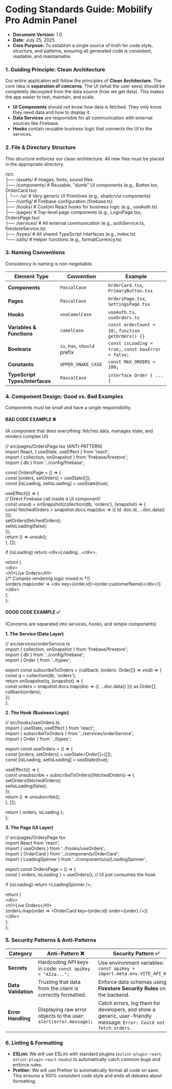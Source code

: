 # **Coding Standards Guide: Mobilify Pro Admin Panel**

- **Document Version:** 1.0
- **Date:** July 25, 2025
- **Core Purpose:** To establish a single source of truth for code style, structure, and patterns, ensuring all generated code is consistent, readable, and maintainable.

### **1\. Guiding Principle: Clean Architecture**

Our entire application will follow the principles of **Clean Architecture**. The core idea is **separation of concerns**. The UI (what the user sees) should be completely decoupled from the data source (how we get data). This makes the app easier to test, maintain, and scale.

- **UI Components** should not know _how_ data is fetched. They only know they need data and how to display it.
- **Data Services** are responsible for all communication with external sources like Firebase.
- **Hooks** contain reusable business logic that connects the UI to the services.

### **2\. File & Directory Structure**

This structure enforces our clean architecture. All new files must be placed in the appropriate directory.

/src  
├── /assets/ \# Images, fonts, sound files  
├── /components/ \# Reusable, "dumb" UI components (e.g., Button.tsx, OrderCard.tsx)  
│ └── /ui/ \# Very generic UI Primitives (e.g., shadcn/ui components)  
├── /config/ \# Firebase configuration (firebase.ts)  
├── /hooks/ \# Custom React hooks for business logic (e.g., useAuth.ts)  
├── /pages/ \# Top-level page components (e.g., LoginPage.tsx, OrdersPage.tsx)  
├── /services/ \# All external communication (e.g., authService.ts, firestoreService.ts)  
├── /types/ \# All shared TypeScript interfaces (e.g., index.ts)  
└── /utils/ \# Helper functions (e.g., formatCurrency.ts)

### **3\. Naming Conventions**

Consistency in naming is non-negotiable.

| Element Type                    | Convention                   | Example                                              |
| ------------------------------- | ---------------------------- | ---------------------------------------------------- |
| **Components**                  | `PascalCase`                 | `OrderCard.tsx`, `PrimaryButton.tsx`                 |
| **Pages**                       | `PascalCase`                 | `OrdersPage.tsx`, `SettingsPage.tsx`                 |
| **Hooks**                       | `useCamelCase`               | `useAuth.ts`, `useOrders.ts`                         |
| **Variables & Functions**       | `camelCase`                  | `const orderCount = 10;`, `function getOrders() {}`  |
| **Booleans**                    | `is`, `has`, `should` prefix | `const isLoading = true;`, `const hasError = false;` |
| **Constants**                   | `UPPER_SNAKE_CASE`           | `const MAX_ORDERS = 100;`                            |
| **TypeScript Types/Interfaces** | `PascalCase`                 | `interface Order { ... }`                            |

### **4\. Component Design: Good vs. Bad Examples**

Components must be small and have a single responsibility.

#### **BAD CODE EXAMPLE ❌**

(A component that does everything: fetches data, manages state, and renders complex UI)

// src/pages/OrdersPage.tsx (ANTI-PATTERN)  
import React, { useState, useEffect } from 'react';  
import { collection, onSnapshot } from 'firebase/firestore';  
import { db } from '../config/firebase';

const OrdersPage \= () \=\> {  
 const \[orders, setOrders\] \= useState(\[\]);  
 const \[isLoading, setIsLoading\] \= useState(true);

useEffect(() \=\> {  
 // Direct Firebase call inside a UI component\!  
 const unsub \= onSnapshot(collection(db, 'orders'), (snapshot) \=\> {  
 const fetchedOrders \= snapshot.docs.map(doc \=\> ({ id: doc.id, ...doc.data() }));  
 setOrders(fetchedOrders);  
 setIsLoading(false);  
 });  
 return () \=\> unsub();  
 }, \[\]);

if (isLoading) return \<div\>Loading...\</div\>;

return (  
 \<div\>  
 \<h1\>Live Orders\</h1\>  
 {/\* Complex rendering logic mixed in \*/}  
 {orders.map(order \=\> \<div key={order.id}\>{order.customerName}\</div\>)}  
 \</div\>  
 );  
};

#### **GOOD CODE EXAMPLE ✅**

(Concerns are separated into services, hooks, and simple components)

**1\. The Service (Data Layer)**

// src/services/orderService.ts  
import { collection, onSnapshot } from 'firebase/firestore';  
import { db } from '../config/firebase';  
import { Order } from '../types';

export const subscribeToOrders \= (callback: (orders: Order\[\]) \=\> void) \=\> {  
 const q \= collection(db, 'orders');  
 return onSnapshot(q, (snapshot) \=\> {  
 const orders \= snapshot.docs.map(doc \=\> ({ ...doc.data() })) as Order\[\];  
 callback(orders);  
 });  
};

**2\. The Hook (Business Logic)**

// src/hooks/useOrders.ts  
import { useState, useEffect } from 'react';  
import { subscribeToOrders } from '../services/orderService';  
import { Order } from '../types';

export const useOrders \= () \=\> {  
 const \[orders, setOrders\] \= useState\<Order\[\]\>(\[\]);  
 const \[isLoading, setIsLoading\] \= useState(true);

useEffect(() \=\> {  
 const unsubscribe \= subscribeToOrders((fetchedOrders) \=\> {  
 setOrders(fetchedOrders);  
 setIsLoading(false);  
 });  
 return () \=\> unsubscribe();  
 }, \[\]);

return { orders, isLoading };  
};

**3\. The Page (UI Layer)**

// src/pages/OrdersPage.tsx  
import React from 'react';  
import { useOrders } from '../hooks/useOrders';  
import { OrderCard } from '../components/OrderCard';  
import { LoadingSpinner } from '../components/ui/LoadingSpinner';

export const OrdersPage \= () \=\> {  
 const { orders, isLoading } \= useOrders(); // UI just consumes the hook

if (isLoading) return \<LoadingSpinner /\>;

return (  
 \<div\>  
 \<h1\>Live Orders\</h1\>  
 {orders.map(order \=\> \<OrderCard key={order.id} order={order} /\>)}  
 \</div\>  
 );  
};

### **5\. Security Patterns & Anti-Patterns**

| Category            | Anti-Pattern ❌                                                   | Security Pattern ✅                                                                                                |
| ------------------- | ----------------------------------------------------------------- | ------------------------------------------------------------------------------------------------------------------ |
| **Secrets**         | Hardcoding API keys in code: `const apiKey = "AIza...";`          | Use environment variables: `const apiKey = import.meta.env.VITE_API_KEY;`                                          |
| **Data Validation** | Trusting that data from the client is correctly formatted.        | Enforce data schemas using **Firestore Security Rules** on the backend.                                            |
| **Error Handling**  | Displaying raw error objects to the user: `alert(error.message);` | Catch errors, log them for developers, and show a generic, user-friendly message: `Error: Could not fetch orders.` |

### **6\. Linting & Formatting**

- **ESLint:** We will use ESLint with standard plugins (`eslint-plugin-react`, `eslint-plugin-react-hooks`) to automatically catch common bugs and enforce rules.
- **Prettier:** We will use Prettier to automatically format all code on save. This ensures a 100% consistent code style and ends all debates about formatting.
